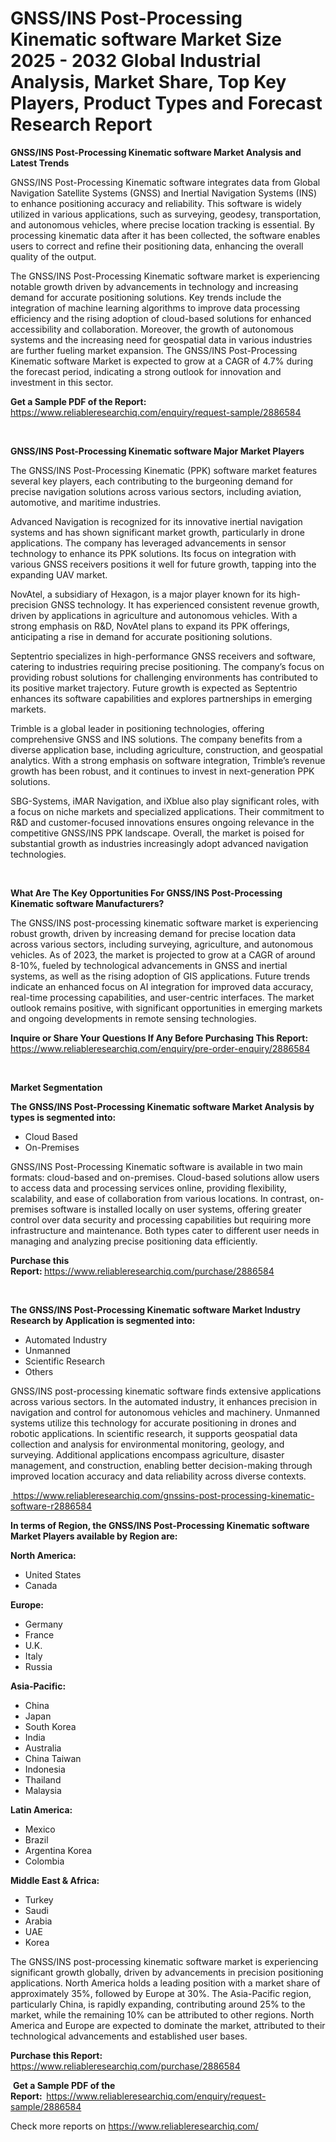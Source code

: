 <p><h1>GNSS/INS Post-Processing Kinematic software Market Size 2025 - 2032 Global Industrial Analysis, Market Share, Top Key Players, Product Types and Forecast Research Report</h1></p><p><strong>GNSS/INS Post-Processing Kinematic software Market Analysis and Latest Trends</strong></p>
<p><p>GNSS/INS Post-Processing Kinematic software integrates data from Global Navigation Satellite Systems (GNSS) and Inertial Navigation Systems (INS) to enhance positioning accuracy and reliability. This software is widely utilized in various applications, such as surveying, geodesy, transportation, and autonomous vehicles, where precise location tracking is essential. By processing kinematic data after it has been collected, the software enables users to correct and refine their positioning data, enhancing the overall quality of the output.</p><p>The GNSS/INS Post-Processing Kinematic software market is experiencing notable growth driven by advancements in technology and increasing demand for accurate positioning solutions. Key trends include the integration of machine learning algorithms to improve data processing efficiency and the rising adoption of cloud-based solutions for enhanced accessibility and collaboration. Moreover, the growth of autonomous systems and the increasing need for geospatial data in various industries are further fueling market expansion. The GNSS/INS Post-Processing Kinematic software Market is expected to grow at a CAGR of 4.7% during the forecast period, indicating a strong outlook for innovation and investment in this sector.</p></p>
<p><strong>Get a Sample PDF of the Report:&nbsp;</strong> <a href="https://www.reliableresearchiq.com/enquiry/request-sample/2886584?utm_campaign=3103&utm_medium=2&utm_source=Github&utm_content=ia&utm_term=13032025&utm_id=gnssins-post-processing-kinematic-software">https://www.reliableresearchiq.com/enquiry/request-sample/2886584</a></p>
<p>&nbsp;</p>
<p><strong>GNSS/INS Post-Processing Kinematic software Major Market Players</strong></p>
<p><p>The GNSS/INS Post-Processing Kinematic (PPK) software market features several key players, each contributing to the burgeoning demand for precise navigation solutions across various sectors, including aviation, automotive, and maritime industries.</p><p>Advanced Navigation is recognized for its innovative inertial navigation systems and has shown significant market growth, particularly in drone applications. The company has leveraged advancements in sensor technology to enhance its PPK solutions. Its focus on integration with various GNSS receivers positions it well for future growth, tapping into the expanding UAV market.</p><p>NovAtel, a subsidiary of Hexagon, is a major player known for its high-precision GNSS technology. It has experienced consistent revenue growth, driven by applications in agriculture and autonomous vehicles. With a strong emphasis on R&D, NovAtel plans to expand its PPK offerings, anticipating a rise in demand for accurate positioning solutions.</p><p>Septentrio specializes in high-performance GNSS receivers and software, catering to industries requiring precise positioning. The company’s focus on providing robust solutions for challenging environments has contributed to its positive market trajectory. Future growth is expected as Septentrio enhances its software capabilities and explores partnerships in emerging markets.</p><p>Trimble is a global leader in positioning technologies, offering comprehensive GNSS and INS solutions. The company benefits from a diverse application base, including agriculture, construction, and geospatial analytics. With a strong emphasis on software integration, Trimble’s revenue growth has been robust, and it continues to invest in next-generation PPK solutions.</p><p>SBG-Systems, iMAR Navigation, and iXblue also play significant roles, with a focus on niche markets and specialized applications. Their commitment to R&D and customer-focused innovations ensures ongoing relevance in the competitive GNSS/INS PPK landscape. Overall, the market is poised for substantial growth as industries increasingly adopt advanced navigation technologies.</p></p>
<p>&nbsp;</p>
<p><strong>What Are The Key Opportunities For GNSS/INS Post-Processing Kinematic software Manufacturers?</strong></p>
<p><p>The GNSS/INS post-processing kinematic software market is experiencing robust growth, driven by increasing demand for precise location data across various sectors, including surveying, agriculture, and autonomous vehicles. As of 2023, the market is projected to grow at a CAGR of around 8-10%, fueled by technological advancements in GNSS and inertial systems, as well as the rising adoption of GIS applications. Future trends indicate an enhanced focus on AI integration for improved data accuracy, real-time processing capabilities, and user-centric interfaces. The market outlook remains positive, with significant opportunities in emerging markets and ongoing developments in remote sensing technologies.</p></p>
<p><strong>Inquire or Share Your Questions If Any Before Purchasing This Report:</strong> <a href="https://www.reliableresearchiq.com/enquiry/pre-order-enquiry/2886584?utm_campaign=3103&utm_medium=2&utm_source=Github&utm_content=ia&utm_term=13032025&utm_id=gnssins-post-processing-kinematic-software">https://www.reliableresearchiq.com/enquiry/pre-order-enquiry/2886584</a></p>
<p>&nbsp;</p>
<p><strong>Market Segmentation</strong></p>
<p><strong>The GNSS/INS Post-Processing Kinematic software Market Analysis by types is segmented into:</strong></p>
<p><ul><li>Cloud Based</li><li>On-Premises</li></ul></p>
<p><p>GNSS/INS Post-Processing Kinematic software is available in two main formats: cloud-based and on-premises. Cloud-based solutions allow users to access data and processing services online, providing flexibility, scalability, and ease of collaboration from various locations. In contrast, on-premises software is installed locally on user systems, offering greater control over data security and processing capabilities but requiring more infrastructure and maintenance. Both types cater to different user needs in managing and analyzing precise positioning data efficiently.</p></p>
<p><strong>Purchase this Report:&nbsp;</strong><a href="https://www.reliableresearchiq.com/purchase/2886584?utm_campaign=3103&utm_medium=2&utm_source=Github&utm_content=ia&utm_term=13032025&utm_id=gnssins-post-processing-kinematic-software">https://www.reliableresearchiq.com/purchase/2886584</a></p>
<p>&nbsp;</p>
<p><strong>The GNSS/INS Post-Processing Kinematic software Market Industry Research by Application is segmented into:</strong></p>
<p><ul><li>Automated Industry</li><li>Unmanned</li><li>Scientific Research</li><li>Others</li></ul></p>
<p><p>GNSS/INS post-processing kinematic software finds extensive applications across various sectors. In the automated industry, it enhances precision in navigation and control for autonomous vehicles and machinery. Unmanned systems utilize this technology for accurate positioning in drones and robotic applications. In scientific research, it supports geospatial data collection and analysis for environmental monitoring, geology, and surveying. Additional applications encompass agriculture, disaster management, and construction, enabling better decision-making through improved location accuracy and data reliability across diverse contexts.</p></p>
<p><a href="https://www.reliableresearchiq.com/gnssins-post-processing-kinematic-software-r2886584?utm_campaign=3103&utm_medium=2&utm_source=Github&utm_content=ia&utm_term=13032025&utm_id=gnssins-post-processing-kinematic-software">&nbsp;https://www.reliableresearchiq.com/gnssins-post-processing-kinematic-software-r2886584</a></p>
<p><strong>In terms of Region, the GNSS/INS Post-Processing Kinematic software Market Players available by Region are:</strong></p>
<p>
    <p> <strong> North America: </strong>
        <ul>
            <li>United States</li>
            <li>Canada</li>
        </ul>
        </p> 
    <p> <strong> Europe: </strong>
        <ul>
            <li>Germany</li>
            <li>France</li>
            <li>U.K.</li>
            <li>Italy</li>
            <li>Russia</li>
        </ul>
        </p> 
    <p> <strong> Asia-Pacific: </strong>
        <ul>
            <li>China</li>
            <li>Japan</li>
            <li>South Korea</li>
            <li>India</li>
            <li>Australia</li>
            <li>China Taiwan</li>
            <li>Indonesia</li>
            <li>Thailand</li>
            <li>Malaysia</li>
        </ul>
        </p> 
    <p> <strong> Latin America: </strong>
        <ul>
            <li>Mexico</li>
            <li>Brazil</li>
            <li>Argentina Korea</li>
            <li>Colombia</li>
        </ul>
        </p> 
    <p> <strong> Middle East & Africa: </strong>
        <ul>
            <li>Turkey</li>
            <li>Saudi</li>
            <li>Arabia</li>
            <li>UAE</li>
            <li>Korea</li>
        </ul>
    </p>
    </p>
<p><p>The GNSS/INS post-processing kinematic software market is experiencing significant growth globally, driven by advancements in precision positioning applications. North America holds a leading position with a market share of approximately 35%, followed by Europe at 30%. The Asia-Pacific region, particularly China, is rapidly expanding, contributing around 25% to the market, while the remaining 10% can be attributed to other regions. North America and Europe are expected to dominate the market, attributed to their technological advancements and established user bases.</p></p>
<p><strong>Purchase this Report: </strong><a href="https://www.reliableresearchiq.com/purchase/2886584?utm_campaign=3103&utm_medium=2&utm_source=Github&utm_content=ia&utm_term=13032025&utm_id=gnssins-post-processing-kinematic-software">https://www.reliableresearchiq.com/purchase/2886584</a></p>
<p>&nbsp;<strong>Get a Sample PDF of the Report:&nbsp;&nbsp;</strong><a href="https://www.reliableresearchiq.com/enquiry/request-sample/2886584?utm_campaign=3103&utm_medium=2&utm_source=Github&utm_content=ia&utm_term=13032025&utm_id=gnssins-post-processing-kinematic-software">https://www.reliableresearchiq.com/enquiry/request-sample/2886584</a></p>
<p><strong></strong></p>
<p>Check more reports on <a href="https://www.reliableresearchiq.com/?utm_campaign=3103&utm_medium=2&utm_source=Github&utm_content=ia&utm_term=13032025&utm_id=gnssins-post-processing-kinematic-software">https://www.reliableresearchiq.com/</a></p>